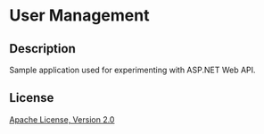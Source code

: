 User Management
========================

Description
-
Sample application used for experimenting with ASP.NET Web API.

License
-
[Apache License, Version 2.0](http://www.apache.org/licenses/LICENSE-2.0.html)
